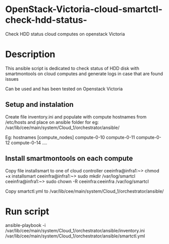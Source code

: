 # OpenStack-Victoria-cloud-smartctl-check-hdd-status-
Check HDD status cloud computes on openstack Victoria

# Description
This ansible script is dedicated to check status of HDD disk with smartmontools on cloud computes and generate logs in case that are found issues

Can be used and has been tested on Openstack Victoria


## Setup and instalation

Create file inventory.ini and populate with compute hostnames from /etc/hosts and place on ansible folder for eg: /var/lib/cee/main/system/Cloud_1/orchestrator/ansible/


Eg: hostnames
[compute_nodes]
compute-0-10
compute-0-11
compute-0-12
compute-0-14
....

## Install smartmontools on each compute
Copy file installsmart to one of cloud controller 
ceeinfra@infra1:~> chmod +x installsmart
ceeinfra@infra1:~> sudo mkdir /var/log/smartcl
ceeinfra@infra1:~> sudo chown -R ceeinfra:ceeinfra /var/log/smartcl

Copy smartctl.yml to /var/lib/cee/main/system/Cloud_1/orchestrator/ansible/

# Run script 
ansible-playbook -i /var/lib/cee/main/system/Cloud_1/orchestrator/ansible/inventory.ini /var/lib/cee/main/system/Cloud_1/orchestrator/ansible/smartctl.yml

